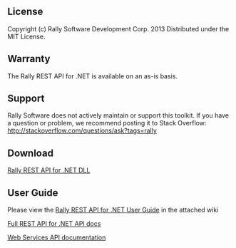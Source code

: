 ## License

Copyright (c) Rally Software Development Corp. 2013 Distributed under the MIT License.

## Warranty

The Rally REST API for .NET is available on an as-is basis. 

## Support

Rally Software does not actively maintain or support this toolkit.  If you have a question or problem, we recommend posting it to Stack Overflow: http://stackoverflow.com/questions/ask?tags=rally

## Download

[Rally REST API for .NET DLL](https://github.com/RallyTools/RallyRestToolkitFor.NET/releases/download/v2.0/rally-rest-api.net-2.0.zip)

## User Guide 

Please view the [Rally REST API for .NET User Guide](https://github.com/RallyTools/RallyRestToolkitFor.NET/wiki/User-Guide) in the attached wiki

[Full REST API for .NET API docs](http://rallytools.github.io/RallyRestToolkitFor.NET/Index.html)

[Web Services API documentation](https://rally1.rallydev.com/slm/doc/webservice)